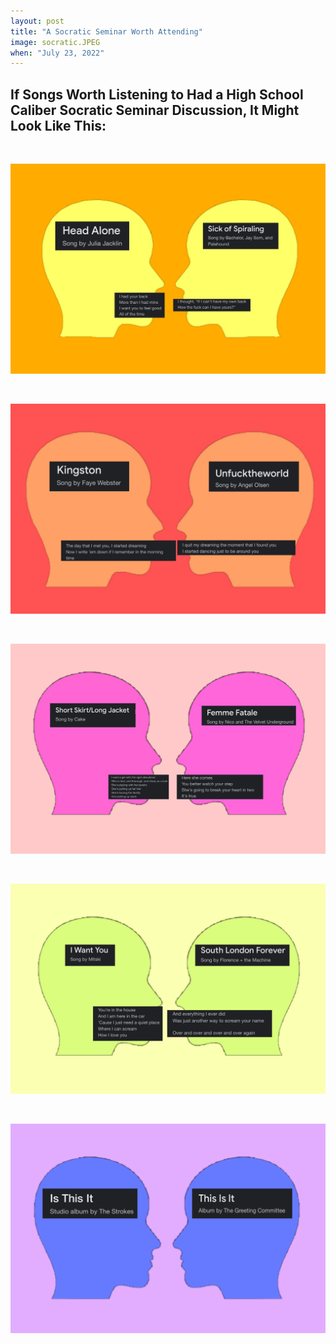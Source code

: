 ```yaml
---
layout: post
title: "A Socratic Seminar Worth Attending"
image: socratic.JPEG
when: "July 23, 2022"
---
```

## If Songs Worth Listening to Had a High School Caliber Socratic Seminar Discussion, It Might Look Like This:

<br/>

![Have The Back](https://raw.githubusercontent.com/sophieggee/fkagrace/gh-pages/assets/img/july/head-alone.jpeg "Have The Back")

<br/>

![Dream as Well](https://raw.githubusercontent.com/sophieggee/fkagrace/gh-pages/assets/img/july/kingston.jpeg "Dream as Well")

<br/>

![Shine Like Justice](https://raw.githubusercontent.com/sophieggee/fkagrace/gh-pages/assets/img/july/SSLJ.jpeg "Shine Like Justice")

<br/>

![Scream](https://raw.githubusercontent.com/sophieggee/fkagrace/gh-pages/assets/img/july/i-want-you.jpeg "Scream")

<br/>

![Le Fin](https://raw.githubusercontent.com/sophieggee/fkagrace/gh-pages/assets/img/july/this-is-it.jpeg "Le Fin")

